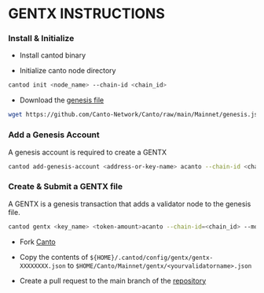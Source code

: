 # GENTX INSTRUCTIONS

### Install & Initialize 

* Install cantod binary

* Initialize canto node directory 
```bash
cantod init <node_name> --chain-id <chain_id>
```
* Download the [genesis file](https://github.com/Canto-Network/Canto/raw/main/Mainnet/genesis.json)
```bash
wget https://github.com/Canto-Network/Canto/raw/main/Mainnet/genesis.json -b $HOME/.cantod/config
```

### Add a Genesis Account
A genesis account is required to create a GENTX

```bash
cantod add-genesis-account <address-or-key-name> acanto --chain-id <chain-id>
```
### Create & Submit a GENTX file
A GENTX is a genesis transaction that adds a validator node to the genesis file.
```bash
cantod gentx <key_name> <token-amount>acanto --chain-id=<chain_id> --moniker=<your_moniker> --commission-max-change-rate=0.01 --commission-max-rate=0.10 --commission-rate=0.05 --details="<details here>" --security-contact="<email>" --website="<website>"
```
* Fork [Canto](https://github.com/Canto-Network/Canto)

* Copy the contents of `${HOME}/.cantod/config/gentx/gentx-XXXXXXXX.json` to `$HOME/Canto/Mainnet/gentx/<yourvalidatorname>.json`

* Create a pull request to the main branch of the [repository](https://github.com/Canto-Network/Canto/Mainnet/gentx)